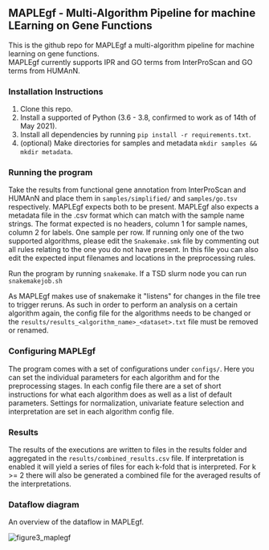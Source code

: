 ## MAPLEgf - Multi-Algorithm Pipeline for machine LEarning on Gene Functions
This is the github repo for MAPLEgf a multi-algorithm pipeline for machine learning on gene functions.  
MAPLEgf currently supports IPR and GO terms from InterProScan and GO terms from HUMAnN.

### Installation Instructions

1. Clone this repo.
2. Install a supported of Python (3.6 - 3.8, confirmed to work as of 14th of May 2021).
3. Install all dependencies by running `pip install -r requirements.txt`.
4. (optional) Make directories for samples and metadata `mkdir samples && mkdir metadata`.

### Running the program

Take the results from functional gene annotation from InterProScan and HUMAnN and place them in `samples/simplified/` and `samples/go.tsv` respectively. MAPLEgf expects both to be present. MAPLEgf also expects a metadata file in the .csv format which can match with the sample name strings. The format expected is no headers, column 1 for sample names, column 2 for labels. One sample per row. If running only one of the two supported algorithms, please edit the `Snakemake.smk` file by commenting out all rules relating to the one you do not have present. In this file you can also edit the expected input filenames and locations in the preprocessing rules. 

Run the program by running `snakemake`.
If a TSD slurm node you can run `snakemakejob.sh`

As MAPLEgf makes use of snakemake it "listens" for changes in the file tree to trigger reruns. As such in order to perform an analysis on a certain algorithm again, the config file for the algorithms needs to be changed or the `results/results_<algorithm_name>_<dataset>.txt` file must be removed or renamed.

### Configuring MAPLEgf

The program comes with a set of configurations under `configs/`.
Here you can set the individual parameters for each algorithm and for the preprocessing stages.
In each config file there are a set of short instructions for what each algorithm does as well as a list of default parameters.
Settings for normalization, univariate feature selection and interpretation are set in each algorithm config file.

### Results

The results of the executions are written to files in the results folder and aggregated in the `results/combined_results.csv` file.
If interpretation is enabled it will yield a series of files for each k-fold that is interpreted. For k >= 2 there will also be generated a combined file for the averaged results of the interpretations.   

### Dataflow diagram

An overview of the dataflow in MAPLEgf.

![figure3_maplegf](https://user-images.githubusercontent.com/17406317/118392550-80313900-b63a-11eb-8424-dbf33f85f911.png)







